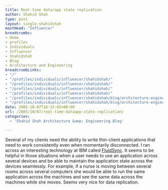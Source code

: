 ```yaml
---
title: Real-time data/app state replication
author: Shahid Shah
type: post
layout: single-shahidshah
mastHead: "Influencer"
breadcrumbs:
- Home
- profiles
- Individuals
- Influencer
- Shahidshah
- Blog
- Architecture and Engineering
breadcrumbLinks:
- "/"
- "/profiles/individuals/influencer/shahidshah/"
- "/profiles/individuals/influencer/shahidshah/"
- "/profiles/individuals/influencer/shahidshah/"
- "/profiles/individuals/influencer/shahidshah/"
- "/profiles/individuals/influencer/shahidshah/blog/architecture-engineering/"
- "/profiles/individuals/influencer/shahidshah/blog/architecture-engineering/"
date: 2005-10-07T16:32:03+00:00
url: /2005/10/07/real-time-dataapp-state-replication/
categories:
  - 'Shahid Shah Architecture &amp; Engineering Blog'

---
```

Several of my clients need the ability to write thin-client applications that need to work consistently even when momentarily disconnected. I ran across an interesting technology at IBM called [FluidSync][1]. It seems to be helpful in those situations when a user needs to use an application across several devices and be able to maintain the application state across the devices seamlessly. For example, if a nurse is moving between several rooms across several computers she would be able to run the same application across the machines and see the same data across the machines while she moves. Seems very nice for data replication.

 [1]: http://www.alphaworks.ibm.com/tech/fluid?open&S_TACT=105AGX59&S_CMP=GR&ca=dgr-jw17awfluid